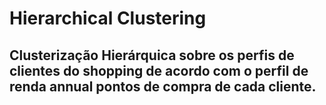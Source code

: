 # Hierarchical Clustering

## Clusterização Hierárquica sobre os perfis de clientes do shopping de acordo com o perfil de renda annual pontos de compra de cada cliente.
